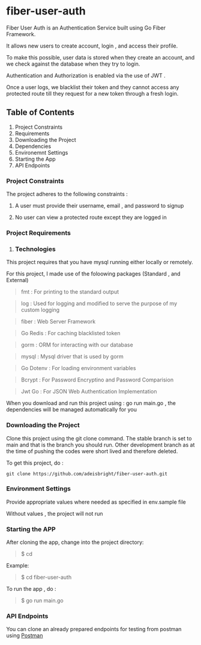 # fiber-user-auth

Fiber User Auth is an Authentication Service built using Go Fiber Framework.

It allows new users to create account, login , and access their profile.

To make this possible, user data is stored when they create an account, and we check against the database when they try to login.

Authentication and Authorization is enabled via the use of JWT .

Once a user logs, we blacklist their token and they cannot access any protected route till they request for a new token through a
fresh login.

## Table of Contents

1. Project Constraints
1. Requirements
1. Downloading the Project
1. Dependencies
1. Environemnt Settings
1. Starting the App
1. API Endpoints

### Project Constraints

The project adheres to the following constraints :

1. A user must provide their username, email , and password to signup

1. No user can view a protected route except they are logged in

### Project Requirements

1. ### Technologies

This project requires that you have mysql running either locally or remotely.

For this project, I made use of the foloowing packages (Standard , and External)

> fmt : For printing to the standard output

> log : Used for logging and modified to serve the purpose of my custom logging

> fiber : Web Server Framework

> Go Redis : For caching blacklisted token

> gorm : ORM for interacting with our database

> mysql : Mysql driver that is used by gorm

> Go Dotenv : For loading environment variables

> Bcrypt : For Password Encryptino and Password Comparision

> Jwt Go : For JSON Web Authentication Implementation

When you download and run this project using : go run main.go , the dependencies will be managed automatically for you

### Downloading the Project

Clone this project using the git clone command.
The stable branch is set to main and that is the branch you should run.
Other development branch as at the time of pushing the codes were short lived and
therefore deleted.

To get this project, do :

`git clone https://github.com/adeisbright/fiber-user-auth.git`

### Environment Settings

Provide appropriate values where needed as specified in env.sample file

Without values , the project will not run

### Starting the APP

After cloning the app, change into the project directory:

> $ cd <directory-name>

Example:

> $ cd fiber-user-auth

To run the app , do :

> $ go run main.go

### API Endpoints

You can clone an already prepared endpoints for testing from postman using
[Postman](https://documenter.getpostman.com/view/24003787/2s946mbWKX)
